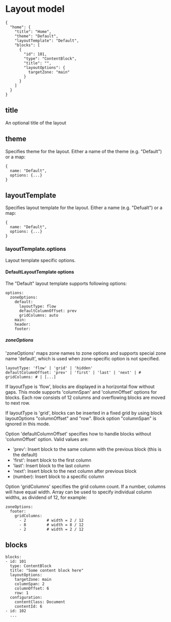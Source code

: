 # Layout model

    {
      "home": {
        "title": "Home",
        "theme": "Default",
        "layoutTemplate": "Default",
        "blocks": [
          {  
            "id": 101,
            "type": "ContentBlock",
            "title": "",
            "layoutOptions": {
              targetZone: "main"
            }
          }
        ]
      }
    }

## title
An optional title of the layout

## theme
Specifies theme for the layout. Either a name of the theme 
(e.g. "Default") or a map:

    {
      name: "Default",
      options: {...}
    }

## layoutTemplate
Specifies layout template for the layout. Either a name (e.g. "Defualt")
or a map:

    {
      name: "Default",
      options: {...}
    }
    
### layoutTemplate.options
Layout template specific options. 



#### DefaultLayoutTemplate options
The "Default" layout template supports following options:

    options:
      zoneOptions:
        default:
          layoutType: flow
          defaultColumnOffset: prev 
          gridColumns: auto
        main:
        header:
        footer:

        
##### zoneOptions
'zoneOptions' maps zone names to zone options and supports special
zone name 'default', which is used when zone-specific option is not
specified.

    layoutType: 'flow' | 'grid' | 'hidden'
    defaultColumnOffset: 'prev' | 'first' | 'last' | 'next' | #
    gridColumns: # | [...]
    
If layoutType is 'flow', blocks are displayed in a horizontal flow
without gaps. This mode supports 'columnSpan' and 'columnOffset' options
for blocks. Each row consists of 12 columns and overflowing blocks are
moved to next row.

If layoutType is 'grid', blocks can be inserted in a fixed grid by using
block layoutOptions "columnOffset" and "row". Block option "columnSpan" is
ignored in this mode. 

Option 'defaultColumnOffset' specifies how to handle blocks without
'columnOffset' option. Valid values are:
  - 'prev': Insert block to the same column with the previous block (this is the default)
  - 'first': Insert block to the first column
  - 'last': Insert block to the last column
  - 'next': Insert block to the next column after previous block
  - (number): Insert block to a specific column

Option 'gridColumns' specifies the grid column count. If a number,
columns will have equal width. Array can be used to specify individual
column widths, as dividend of 12, for example:

    zoneOptions:
      footer:
        gridColumns:
          - 2         # width = 2 / 12
          - 8         # width = 8 / 12
          - 2         # width = 2 / 12


## blocks

    blocks:
    - id: 101
      type: ContentBlock
      title: "Some content block here"
      layoutOptions:
        targetZone: main
        columnSpan: 2
        columnOffset: 6
        row: 1
      configuration:
        contentClass: Document
        contentId: 6
    - id: 102
      ...
      
      

